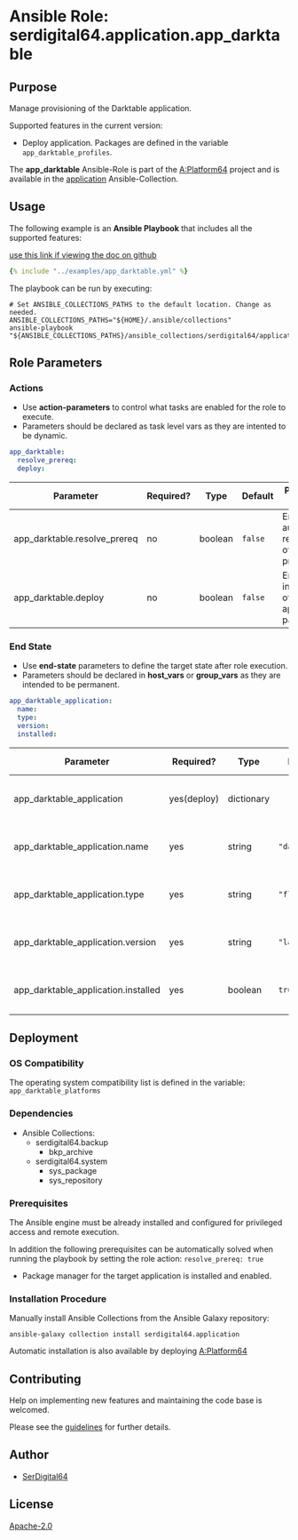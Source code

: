 # Ansible Role: serdigital64.application.app_darktable

## Purpose

Manage provisioning of the Darktable application.

Supported features in the current version:

- Deploy application. Packages are defined in the variable `app_darktable_profiles`.

The **app_darktable** Ansible-Role is part of the [A:Platform64](https://github.com/aplatform64/aplatform64) project and is available in the [application](https://aplatform64.readthedocs.io/en/latest/collections/application) Ansible-Collection.

## Usage

The following example is an **Ansible Playbook** that includes all the supported features:

[use this link if viewing the doc on github](https://github.com/aplatform64/application/blob/main/playbooks/app_darktable.yml)

```yaml
{% include "../examples/app_darktable.yml" %}
```

The playbook can be run by executing:

```shell
# Set ANSIBLE_COLLECTIONS_PATHS to the default location. Change as needed.
ANSIBLE_COLLECTIONS_PATHS="${HOME}/.ansible/collections"
ansible-playbook "${ANSIBLE_COLLECTIONS_PATHS}/ansible_collections/serdigital64/application/playbooks/app_darktable.yml"
```

## Role Parameters

### Actions

- Use **action-parameters** to control what tasks are enabled for the role to execute.
- Parameters should be declared as task level vars as they are intented to be dynamic.

```yaml
app_darktable:
  resolve_prereq:
  deploy:
```

| Parameter                    | Required? | Type    | Default | Purpose / Value                             |
| ---------------------------- | --------- | ------- | ------- | ------------------------------------------- |
| app_darktable.resolve_prereq | no        | boolean | `false` | Enable automatic resolution of prequisites  |
| app_darktable.deploy         | no        | boolean | `false` | Enable installation of application packages |

### End State

- Use **end-state** parameters to define the target state after role execution.
- Parameters should be declared in **host_vars** or **group_vars** as they are intended to be permanent.

```yaml
app_darktable_application:
  name:
  type:
  version:
  installed:
```

| Parameter                           | Required?   | Type       | Default       | Purpose / Value                    |
| ----------------------------------- | ----------- | ---------- | ------------- | ---------------------------------- |
| app_darktable_application           | yes(deploy) | dictionary |               | Set application package end state  |
| app_darktable_application.name      | yes         | string     | `"darktable"` | Select application package name    |
| app_darktable_application.type      | yes         | string     | `"flatpak"`   | Select application package type    |
| app_darktable_application.version   | yes         | string     | `"latest"`    | Select application package version |
| app_darktable_application.installed | yes         | boolean    | `true`        | Set application package end state  |

## Deployment

### OS Compatibility

The operating system compatibility list is defined in the variable: `app_darktable_platforms`

### Dependencies

- Ansible Collections:
  - serdigital64.backup
    - bkp_archive
  - serdigital64.system
    - sys_package
    - sys_repository

### Prerequisites

The Ansible engine must be already installed and configured for privileged access and remote execution.

In addition the following prerequisites can be automatically solved when running the playbook by setting the role action: `resolve_prereq: true`

- Package manager for the target application is installed and enabled.

### Installation Procedure

Manually install Ansible Collections from the Ansible Galaxy repository:

```shell
ansible-galaxy collection install serdigital64.application
```

Automatic installation is also available by deploying [A:Platform64](https://aplatform64.readthedocs.io/en/latest/#deployment)

## Contributing

Help on implementing new features and maintaining the code base is welcomed.

Please see the [guidelines](https://aplatform64.readthedocs.io/en/latest/contributing/CONTRIBUTING) for further details.

## Author

- [SerDigital64](https://serdigital64.github.io/)

## License

[Apache-2.0](https://www.apache.org/licenses/LICENSE-2.0.txt)
